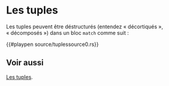 # Les tuples

Les tuples peuvent être déstructurés (entendez « décortiqués », « décomposés ») dans un bloc `match` comme suit :

{{#playpen source/tuplessource0.rs}}

## Voir aussi

[Les tuples][tuples].

[tuples]: ../chapitre2/tuples.html
